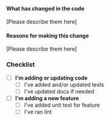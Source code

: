 #### What has changed in the code ####

[Please describe them here]

#### Reasons for making this change ####
    
[Please describe them here]

### Checklist

* [ ] **I'm adding or updating code**
  - [ ] I've added and/or updated tests
  - [ ] I've updated docs if needed
* [ ] **I'm adding a new feature**
  - [ ] I've added unit test for feature
  - [ ] I've ran lint
